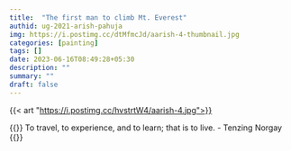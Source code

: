 ```yaml
---
title:  "The first man to climb Mt. Everest"
authid: ug-2021-arish-pahuja
img: https://i.postimg.cc/dtMfmcJd/aarish-4-thumbnail.jpg
categories: [painting]
tags: []
date: 2023-06-16T08:49:28+05:30
description: ""
summary: ""
draft: false
---
```


{{< art "https://i.postimg.cc/hvstrtW4/aarish-4.jpg">}}



{{<quote>}}
To travel, to experience, and to learn; that is to live. - Tenzing Norgay
{{</quote>}}